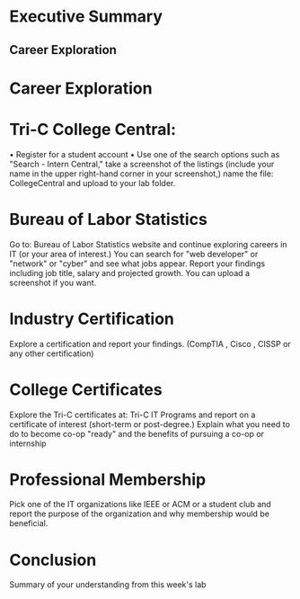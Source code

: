 
# Executive Summary
## Career Exploration
# Career Exploration
# Tri-C College Central:
• Register for a student account
• Use one of the search options such as "Search - Intern Central," take a screenshot of the listings (include your name in the upper right-hand corner in your screenshot,) name the file: CollegeCentral and upload to your lab folder.
# Bureau of Labor Statistics
Go to: Bureau of Labor Statistics website and continue exploring careers in IT (or your area of interest.) You can search for "web developer" or "network" or "cyber" and see what jobs appear. Report your findings including job title, salary and projected growth. You can upload a screenshot if you want.
# Industry Certification
Explore a certification and report your findings. (CompTIA , Cisco , CISSP or any other certification)
# College Certificates
Explore the Tri-C certificates at: Tri-C IT Programs and report on a certificate of interest (short-term or post-degree.)
Explain what you need to do to become co-op "ready" and the benefits of pursuing a co-op or internship
# Professional Membership
Pick one of the IT organizations like IEEE or ACM or a student club and report the purpose of the organization and why membership would be beneficial.
# Conclusion
Summary of your understanding from this week's lab

